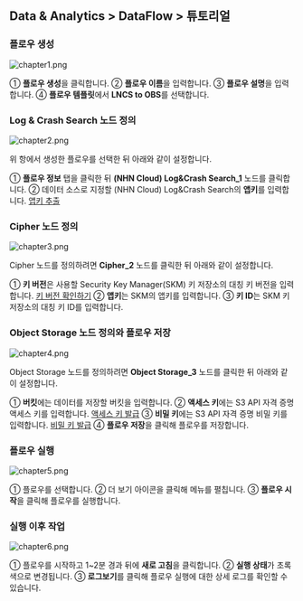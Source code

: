 ## Data & Analytics > DataFlow > 튜토리얼

### 플로우 생성

![chapter1.png](http://static.toastoven.net/prod_dataflow/ko/tutorial/chapter1.png)

① **플로우 생성**을 클릭합니다.
② **플로우 이름**을 입력합니다.
③ **플로우 설명**을 입력합니다.
④ **플로우 템플릿**에서 **LNCS to OBS**를 선택합니다.

### Log & Crash Search 노드 정의

![chapter2.png](http://static.toastoven.net/prod_dataflow/ko/tutorial/chapter2.png)

위 항에서 생성한 플로우를 선택한 뒤 아래와 같이 설정합니다.

① **플로우 정보** 탭을 클릭한 뒤 **(NHN Cloud) Log&Crash Search_1** 노드를 클릭합니다.
② 데이터 소스로 지정할 (NHN Cloud) Log&Crash Search의 **앱키**를 입력합니다. [앱키 추출](https://docs.toast.com/ko/Data%20&%20Analytics/Log%20&%20Crash%20Search/ko/console-guide/#appkey)

### Cipher 노드 정의

![chapter3.png](http://static.toastoven.net/prod_dataflow/ko/tutorial/chapter3.png)

Cipher 노드를 정의하려면 **Cipher_2** 노드를 클릭한 뒤 아래와 같이 설정합니다.

① **키 버전**은 사용할 Security Key Manager(SKM) 키 저장소의 대칭 키 버전을 입력합니다. [키 버전 확인하기](https://docs.toast.com/ko/Security/Secure%20Key%20Manager/ko/console-guide/)
② **앱키**는 SKM의 앱키를 입력합니다.
③ **키 ID**는 SKM 키 저장소의 대칭 키 ID를 입력합니다.

### Object Storage 노드 정의와 플로우 저장

![chapter4.png](http://static.toastoven.net/prod_dataflow/ko/tutorial/chapter4.png)

Object Storage 노드를 정의하려면 **Object Storage_3** 노드를 클릭한 뒤 아래와 같이 설정합니다.

① **버킷**에는 데이터를 저장할 버킷을 입력합니다.
② **액세스 키**에는 S3 API 자격 증명 액세스 키를 입력합니다. [액세스 키 발급](https://docs.toast.com/ko/Storage/Object%20Storage/ko/s3-api-guide/#s3-api)
③ **비밀 키**에는 S3 API 자격 증명 비밀 키를 입력합니다. [비밀 키 발급](https://docs.toast.com/ko/Storage/Object%20Storage/ko/s3-api-guide/#s3-api)
④ **플로우 저장**을 클릭해 플로우를 저장합니다.

### 플로우 실행

![chapter5.png](http://static.toastoven.net/prod_dataflow/ko/tutorial/chapter5.png)

① 플로우를 선택합니다.
② 더 보기 아이콘을 클릭해 메뉴를 펼칩니다.
③ **플로우 시작**을 클릭해 플로우를 실행합니다.

### 실행 이후 작업

![chapter6.png](http://static.toastoven.net/prod_dataflow/ko/tutorial/chapter6.png)

① 플로우를 시작하고 1~2분 경과 뒤에 **새로 고침**을 클릭합니다.
② **실행 상태**가 초록색으로 변경됩니다.
③ **로그보기**를 클릭해 플로우 실행에 대한 상세 로그를 확인할 수 있습니다.